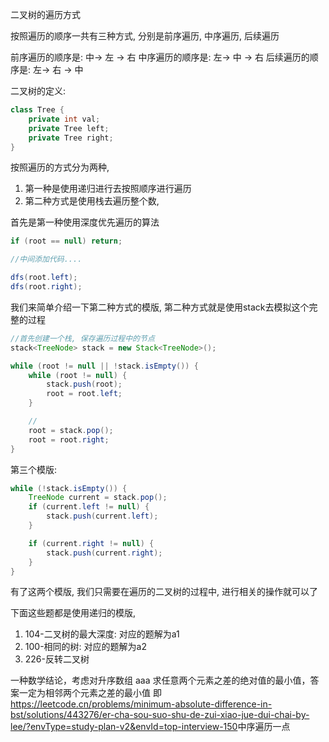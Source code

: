 二叉树的遍历方式

按照遍历的顺序一共有三种方式, 分别是前序遍历, 中序遍历, 后续遍历

前序遍历的顺序是: 中-> 左 -> 右
中序遍历的顺序是: 左-> 中 -> 右
后续遍历的顺序是: 左-> 右 -> 中

二叉树的定义:
```java
class Tree {
    private int val;
    private Tree left;
    private Tree right;
}
```

按照遍历的方式分为两种, 
1. 第一种是使用递归进行去按照顺序进行遍历
2. 第二种方式是使用栈去遍历整个数,

首先是第一种使用深度优先遍历的算法
```java
if (root == null) return;

//中间添加代码....

dfs(root.left);
dfs(root.right);
```


我们来简单介绍一下第二种方式的模版, 第二种方式就是使用stack去模拟这个完整的过程
```java
//首先创建一个栈, 保存遍历过程中的节点
stack<TreeNode> stack = new Stack<TreeNode>();

while (root != null || !stack.isEmpty()) {
    while (root != null) {
        stack.push(root);
        root = root.left;
    }

    //
    root = stack.pop();
    root = root.right;
}
```


第三个模版:
```java
while (!stack.isEmpty()) {
    TreeNode current = stack.pop();
    if (current.left != null) {
        stack.push(current.left);
    }

    if (current.right != null) {
        stack.push(current.right);
    }
}
```


有了这两个模版, 我们只需要在遍历的二叉树的过程中, 进行相关的操作就可以了

下面这些题都是使用递归的模版, 
1. 104-二叉树的最大深度: 对应的题解为a1
2. 100-相同的树: 对应的题解为a2
3. 226-反转二叉树

一种数学结论，考虑对升序数组 aaa 求任意两个元素之差的绝对值的最小值，答案一定为相邻两个元素之差的最小值
即
https://leetcode.cn/problems/minimum-absolute-difference-in-bst/solutions/443276/er-cha-sou-suo-shu-de-zui-xiao-jue-dui-chai-by-lee/?envType=study-plan-v2&envId=top-interview-150
​
中序遍历一点
